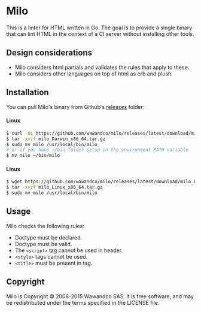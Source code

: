 # Milo

This is a linter for HTML written in Go. The goal is to provide a single binary that can lint HTML in the context of a CI server without installing other tools.

## Design considerations

- Milo considers html partials and validates the rules that apply to these.
- Milo considers other languages on top of html as erb and plush.

## Installation

You can pull Milo's binary from Github's [releases](#) folder:

#### Linux
```sh
$ curl -OL https://github.com/wawandco/milo/releases/latest/download/milo_Darwin_x86_64.tar.gz
$ tar -xvzf milo_Darwin_x86_64.tar.gz
$ sudo mv milo /usr/local/bin/milo
# or if you have ~/bin folder setup in the environment PATH variable
$ mv milo ~/bin/milo
```

#### Linux
```sh
$ wget https://github.com/wawandco/milo/releases/latest/download/milo_Linux_x86_64.tar.gz
$ tar -xvzf milo_Linux_x86_64.tar.gz
$ sudo mv milo /usr/local/bin/milo
```

## Usage

Milo checks the following rules:

-  Doctype must be declared.
-  Doctype must be valid.
-  The `<script>` tag cannot be used in header.
-  `<style>` tags cannot be used.
-  `<title>` must be present in tag.

## Copyright

Milo is Copyright © 2008-2015 Wawandco SAS. It is free software, and may be redistributed under the terms specified in the LICENSE file.


